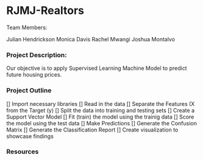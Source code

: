 # RJMJ-Realtors
Team Members:

Julian Hendrickson
Monica Davis
Rachel Mwangi
Joshua Montalvo

### Project Description:

Our objective is to apply Supervised Learning Machine Model to predict future housing prices.

### Project Outline

[] Import necessary libraries
[] Read in the data
[] Separate the Features (X from the Target (y)
[] Split the data into training and testing sets
[] Create a Support Vector Model
[] Fit (train) the model using the trainig data
[] Score the model using the test data
[] Make Predictions
[] Generate the Confusion Matrix
[] Generate the Classification Report
[] Create visualization to showcase findings

 
### Resources

